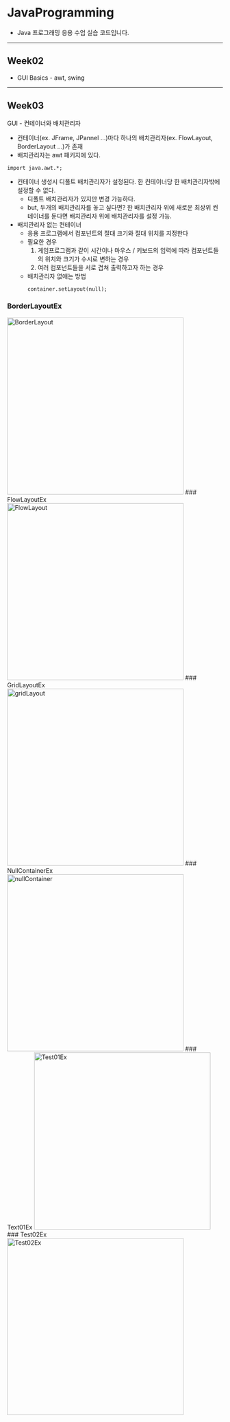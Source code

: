 # JavaProgramming
- Java 프로그래밍 응용 수업 실습 코드입니다.
-----------------------------
## Week02
- GUI Basics - awt, swing
-------------------------------
## Week03
GUI - 컨테이너와 배치관리자
- 컨테이너(ex. JFrame, JPannel ...)마다 하나의 배치관리자(ex. FlowLayout, BorderLayout ...)가 존재
- 배치관리자는 awt 패키지에 있다.
```
import java.awt.*;
```
- 컨테이너 생성시 디폴트 배치관리자가 설정된다. 한 컨테이너당 한 배치관리자밖에 설정할 수 없다.
  - 디폴트 배치관리자가 있지만 변경 가능하다.
  - but, 두개의 배치관리자를 놓고 싶다면? 한 배치관리자 위에 새로운 최상위 컨테이너를 둔다면 배치관리자 위에 배치관리자를 설정 가능.
- 배치관리자 없는 컨테이너
  - 응용 프로그램에서 컴포넌트의 절대 크기와 절대 위치를 지정한다
  - 필요한 경우
    1. 게임프로그램과 같이 시간이나 마우스 / 키보드의 입력에 따라 컴포넌트들의 위치와 크기가 수시로 변하는 경우
    2. 여러 컴포넌트들을 서로 겹쳐 출력하고자 하는 경우
  - 배치관리자 없애는 방법
    ```
    container.setLayout(null);
    ```
### BorderLayoutEx  
<img width="412" alt="BorderLayout" src="https://github.com/suucong/JavaProgramming/assets/109707230/fc5fc93e-9d4f-43ef-b2e3-7eb02c3afbe9">
### FlowLayoutEx  
<img width="412" alt="FlowLayout" src="https://github.com/suucong/JavaProgramming/assets/109707230/d0119d72-c1aa-453c-b82a-ab1c418f33d5">
### GridLayoutEx  
<img width="412" alt="gridLayout" src="https://github.com/suucong/JavaProgramming/assets/109707230/f757b830-448b-4afd-bf87-04665c86336e">
### NullContainerEx  
<img width="412" alt="nullContainer" src="https://github.com/suucong/JavaProgramming/assets/109707230/56bc6f59-7d2a-4842-9bd6-1bdf1fb0f166">
### Text01Ex  
<img width="412" alt="Test01Ex" src="https://github.com/suucong/JavaProgramming/assets/109707230/0277bc6e-4390-4a8e-bb4f-728fb86c39e4">
### Test02Ex  
<img width="412" alt="Test02Ex" src="https://github.com/suucong/JavaProgramming/assets/109707230/39afac22-41c5-4d6c-8b54-78beb1d064c3">

